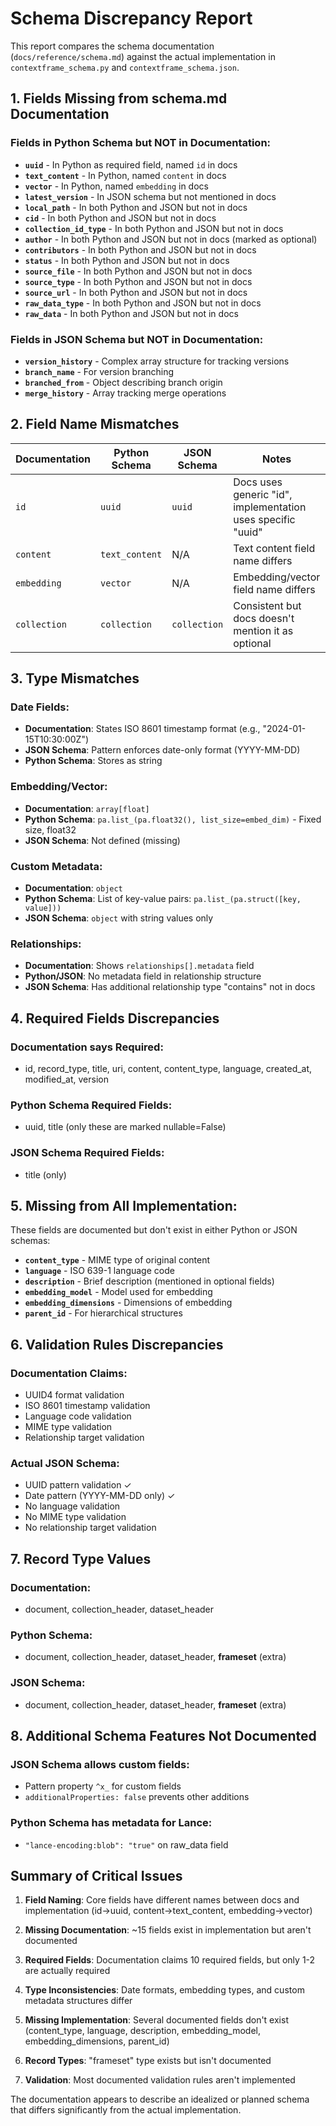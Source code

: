 # Schema Discrepancy Report

This report compares the schema documentation (`docs/reference/schema.md`) against the actual implementation in `contextframe_schema.py` and `contextframe_schema.json`.

## 1. Fields Missing from schema.md Documentation

### Fields in Python Schema but NOT in Documentation:
- **`uuid`** - In Python as required field, named `id` in docs
- **`text_content`** - In Python, named `content` in docs  
- **`vector`** - In Python, named `embedding` in docs
- **`latest_version`** - In JSON schema but not mentioned in docs
- **`local_path`** - In both Python and JSON but not in docs
- **`cid`** - In both Python and JSON but not in docs
- **`collection_id_type`** - In both Python and JSON but not in docs
- **`author`** - In both Python and JSON but not in docs (marked as optional)
- **`contributors`** - In both Python and JSON but not in docs
- **`status`** - In both Python and JSON but not in docs
- **`source_file`** - In both Python and JSON but not in docs
- **`source_type`** - In both Python and JSON but not in docs
- **`source_url`** - In both Python and JSON but not in docs
- **`raw_data_type`** - In both Python and JSON but not in docs
- **`raw_data`** - In both Python and JSON but not in docs

### Fields in JSON Schema but NOT in Documentation:
- **`version_history`** - Complex array structure for tracking versions
- **`branch_name`** - For version branching
- **`branched_from`** - Object describing branch origin
- **`merge_history`** - Array tracking merge operations

## 2. Field Name Mismatches

| Documentation | Python Schema | JSON Schema | Notes |
|--------------|---------------|-------------|-------|
| `id` | `uuid` | `uuid` | Docs uses generic "id", implementation uses specific "uuid" |
| `content` | `text_content` | N/A | Text content field name differs |
| `embedding` | `vector` | N/A | Embedding/vector field name differs |
| `collection` | `collection` | `collection` | Consistent but docs doesn't mention it as optional |

## 3. Type Mismatches

### Date Fields:
- **Documentation**: States ISO 8601 timestamp format (e.g., "2024-01-15T10:30:00Z")
- **JSON Schema**: Pattern enforces date-only format (YYYY-MM-DD)
- **Python Schema**: Stores as string

### Embedding/Vector:
- **Documentation**: `array[float]`
- **Python Schema**: `pa.list_(pa.float32(), list_size=embed_dim)` - Fixed size, float32
- **JSON Schema**: Not defined (missing)

### Custom Metadata:
- **Documentation**: `object`
- **Python Schema**: List of key-value pairs: `pa.list_(pa.struct([key, value]))`
- **JSON Schema**: `object` with string values only

### Relationships:
- **Documentation**: Shows `relationships[].metadata` field
- **Python/JSON**: No metadata field in relationship structure
- **JSON Schema**: Has additional relationship type "contains" not in docs

## 4. Required Fields Discrepancies

### Documentation says Required:
- id, record_type, title, uri, content, content_type, language, created_at, modified_at, version

### Python Schema Required Fields:
- uuid, title (only these are marked nullable=False)

### JSON Schema Required Fields:
- title (only)

## 5. Missing from All Implementation:
These fields are documented but don't exist in either Python or JSON schemas:
- **`content_type`** - MIME type of original content
- **`language`** - ISO 639-1 language code
- **`description`** - Brief description (mentioned in optional fields)
- **`embedding_model`** - Model used for embedding
- **`embedding_dimensions`** - Dimensions of embedding
- **`parent_id`** - For hierarchical structures

## 6. Validation Rules Discrepancies

### Documentation Claims:
- UUID4 format validation
- ISO 8601 timestamp validation
- Language code validation
- MIME type validation
- Relationship target validation

### Actual JSON Schema:
- UUID pattern validation ✓
- Date pattern (YYYY-MM-DD only) ✓
- No language validation
- No MIME type validation
- No relationship target validation

## 7. Record Type Values

### Documentation:
- document, collection_header, dataset_header

### Python Schema:
- document, collection_header, dataset_header, **frameset** (extra)

### JSON Schema:
- document, collection_header, dataset_header, **frameset** (extra)

## 8. Additional Schema Features Not Documented

### JSON Schema allows custom fields:
- Pattern property `^x_` for custom fields
- `additionalProperties: false` prevents other additions

### Python Schema has metadata for Lance:
- `"lance-encoding:blob": "true"` on raw_data field

## Summary of Critical Issues

1. **Field Naming**: Core fields have different names between docs and implementation (id→uuid, content→text_content, embedding→vector)

2. **Missing Documentation**: ~15 fields exist in implementation but aren't documented

3. **Required Fields**: Documentation claims 10 required fields, but only 1-2 are actually required

4. **Type Inconsistencies**: Date formats, embedding types, and custom metadata structures differ

5. **Missing Implementation**: Several documented fields don't exist (content_type, language, description, embedding_model, embedding_dimensions, parent_id)

6. **Record Types**: "frameset" type exists but isn't documented

7. **Validation**: Most documented validation rules aren't implemented

The documentation appears to describe an idealized or planned schema that differs significantly from the actual implementation.